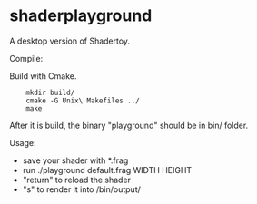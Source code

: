 # shaderplayground

A desktop version of Shadertoy.

Compile:

Build with Cmake.
```
    mkdir build/
    cmake -G Unix\ Makefiles ../
    make
```

After it is build, the binary "playground" should be in bin/ folder.

Usage:

- save your shader with *.frag
- run ./playground default.frag WIDTH HEIGHT
- "return" to reload the shader
- "s" to render it into /bin/output/